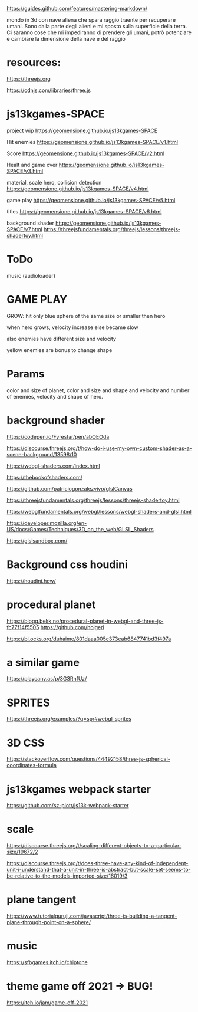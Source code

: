https://guides.github.com/features/mastering-markdown/

mondo in 3d con nave aliena che spara raggio traente per recuperare umani. Sono dalla parte degli alieni e mi sposto sulla superficie della terra. Ci saranno cose che mi impediranno di prendere gli umani, potrò potenziare e cambiare la dimensione della nave e del raggio

# resources:

https://threejs.org

https://cdnjs.com/libraries/three.js

# js13kgames-SPACE 

project wip https://geomensione.github.io/js13kgames-SPACE

Hit enemies https://geomensione.github.io/js13kgames-SPACE/v1.html

Score https://geomensione.github.io/js13kgames-SPACE/v2.html

Healt and game over https://geomensione.github.io/js13kgames-SPACE/v3.html

material, scale hero, collision detection https://geomensione.github.io/js13kgames-SPACE/v4.html

game play https://geomensione.github.io/js13kgames-SPACE/v5.html

titles https://geomensione.github.io/js13kgames-SPACE/v6.html

background shader https://geomensione.github.io/js13kgames-SPACE/v7.html https://threejsfundamentals.org/threejs/lessons/threejs-shadertoy.html

# ToDo

music (audioloader)

# GAME PLAY

GROW: hit only blue sphere of the same size or smaller then hero

when hero grows, velocity increase else became slow

also enemies have different size and velocity

yellow enemies are bonus to change shape

# Params

color and size of planet, color and size and shape and velocity and number of enemies, velocity and shape of hero.

# background shader

https://codepen.io/Fyrestar/pen/abOEOda

https://discourse.threejs.org/t/how-do-i-use-my-own-custom-shader-as-a-scene-background/13598/10

https://webgl-shaders.com/index.html

https://thebookofshaders.com/

https://github.com/patriciogonzalezvivo/glslCanvas

https://threejsfundamentals.org/threejs/lessons/threejs-shadertoy.html

https://webglfundamentals.org/webgl/lessons/webgl-shaders-and-glsl.html

https://developer.mozilla.org/en-US/docs/Games/Techniques/3D_on_the_web/GLSL_Shaders

https://glslsandbox.com/

# Background css houdini

https://houdini.how/

# procedural planet 

https://blogg.bekk.no/procedural-planet-in-webgl-and-three-js-fc77f14f5505 https://github.com/holgerl

https://bl.ocks.org/duhaime/801daaa005c373eab6847741bd3f497a

# a similar game 

https://playcanv.as/p/3G3RnfUz/

# SPRITES

https://threejs.org/examples/?q=spr#webgl_sprites

# 3D CSS

https://stackoverflow.com/questions/44492158/three-js-spherical-coordinates-formula

# js13kgames webpack starter

https://github.com/sz-piotr/js13k-webpack-starter

# scale

https://discourse.threejs.org/t/scaling-different-objects-to-a-particular-size/19672/2

https://discourse.threejs.org/t/does-three-have-any-kind-of-independent-unit-i-understand-that-a-unit-in-three-is-abstract-but-scale-set-seems-to-be-relative-to-the-models-imported-size/16019/3

# plane tangent

https://www.tutorialguruji.com/javascript/three-js-building-a-tangent-plane-through-point-on-a-sphere/

# music

https://sfbgames.itch.io/chiptone

# theme game off 2021 -> BUG!

https://itch.io/jam/game-off-2021
